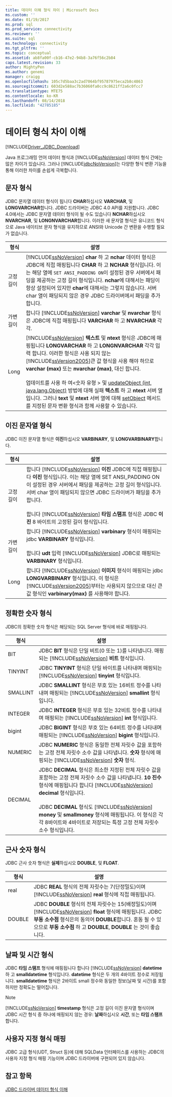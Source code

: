 ```yaml
---
title: 데이터 이해 형식 차이 | Microsoft Docs
ms.custom: ''
ms.date: 01/19/2017
ms.prod: sql
ms.prod_service: connectivity
ms.reviewer: ''
ms.suite: sql
ms.technology: connectivity
ms.tgt_pltfrm: ''
ms.topic: conceptual
ms.assetid: ab8fa00f-cb16-47e2-94b8-3a76f56c2b84
caps.latest.revision: 33
author: MightyPen
ms.author: genemi
manager: craigg
ms.openlocfilehash: 105c7d5baa3c2ad7064bf95787975eca2b8c4863
ms.sourcegitcommit: 603d2e588ac7b36060fa0cc9c8621ff2a6c0fcc7
ms.translationtype: MTE75
ms.contentlocale: ko-KR
ms.lasthandoff: 08/14/2018
ms.locfileid: "42785185"
---
```

# <a name="understanding-data-type-differences"></a>데이터 형식 차이 이해

[!INCLUDE[Driver_JDBC_Download](../../includes/driver_jdbc_download.md)]

Java 프로그래밍 언어 데이터 형식과 [!INCLUDE[ssNoVersion](../../includes/ssnoversion-md.md)] 데이터 형식 간에는 많은 차이가 있습니다. 그러나 [!INCLUDE[jdbcNoVersion](../../includes/jdbcnoversion_md.md)]는 다양한 형식 변환 기능을 통해 이러한 차이를 손쉽게 극복합니다.  

## <a name="character-types"></a>문자 형식

JDBC 문자열 데이터 형식이 됩니다 **CHAR**하십시오 **VARCHAR**, 및 **LONGVARCHAR**합니다. JDBC 드라이버는 JDBC 4.0 API를 지원합니다. JDBC 4.0에서는 JDBC 문자열 데이터 형식이 될 수도 있습니다 **NCHAR**하십시오 **NVARCHAR**, 및 **LONGNVARCHAR**합니다. 이러한 새 문자열 형식은 유니코드 형식으로 Java 네이티브 문자 형식을 유지하므로 ANSI와 Unicode 간 변환을 수행할 필요가 없습니다.  
  
| 형식            | 설명                                                                                                                                                                                                                                                                                                                                                                                                                                                                                                                                                                                                                                                                                                                                                                                                                |
| --------------- | -------------------------------------------------------------------------------------------------------------------------------------------------------------------------------------------------------------------------------------------------------------------------------------------------------------------------------------------------------------------------------------------------------------------------------------------------------------------------------------------------------------------------------------------------------------------------------------------------------------------------------------------------------------------------------------------------------------------------------------------------------------------------------------------------------------------------- |
| 고정 길이    | [!INCLUDE[ssNoVersion](../../includes/ssnoversion-md.md)] **char** 하 고 **nchar** 데이터 형식은 JDBC에 직접 매핑됩니다 **CHAR** 하 고 **NCHAR** 형식입니다. 이는 해당 열에 `SET ANSI_PADDING ON`이 설정된 경우 서버에서 패딩을 제공하는 고정 길이 형식입니다. **nchar**에 대해서는 패딩이 항상 설정되어 있지만 **char**에 대해서는 그렇지 않습니다. 서버 char 열이 패딩되지 않은 경우 JDBC 드라이버에서 패딩을 추가합니다.                                                                                                                                                                                                                                                                                                                                                                                      |
| 가변 길이 | 합니다 [!INCLUDE[ssNoVersion](../../includes/ssnoversion-md.md)] **varchar** 및 **nvarchar** 형식은 JDBC에 직접 매핑됩니다 **VARCHAR** 하 고 **NVARCHAR** 각각.                                                                                                                                                                                                                                                                                                                                                                                                                                                                                                                                                                                                                                                 |
| Long            | [!INCLUDE[ssNoVersion](../../includes/ssnoversion-md.md)] **텍스트** 및 **ntext** 형식은 JDBC에 매핑됩니다 **LONGVARCHAR** 하 고 **LONGNVARCHAR** 각각 입력 합니다. 이러한 형식은 사용 되지 않는 [!INCLUDE[ssVersion2005](../../includes/ssversion2005-md.md)]큰 값 형식을 사용 해야 하므로 **varchar (max)** 또는 **nvarchar (max)**, 대신 합니다.<br /><br /> 업데이트를 사용 하 여\<숫자 유형 > 및 [updateObject (int, java.lang.Object)](../../connect/jdbc/reference/updateobject-method-int-java-lang-object.md) 방법에 대해 실패 **텍스트** 하 고 **ntext** 서버 열입니다. 그러나 **text** 및 **ntext** 서버 열에 대해 [setObject](../../connect/jdbc/reference/setobject-method-sqlserverpreparedstatement.md) 메서드를 지정된 문자 변환 형식과 함께 사용할 수 있습니다. |
  
## <a name="binary-string-types"></a>이진 문자열 형식

JDBC 이진 문자열 형식은 **이진**하십시오 **VARBINARY**, 및 **LONGVARBINARY**합니다.  
  
| 형식            | 설명                                                                                                                                                                                                                                                                                                                                                                                                                                                                          |
| --------------- | ------------------------------------------------------------------------------------------------------------------------------------------------------------------------------------------------------------------------------------------------------------------------------------------------------------------------------------------------------------------------------------------------------------------------------------------------------------------------------------ |
| 고정 길이    | 합니다 [!INCLUDE[ssNoVersion](../../includes/ssnoversion-md.md)] **이진** JDBC에 직접 매핑됩니다 **이진** 형식입니다. 이는 해당 열에 SET ANSI_PADDING ON이 설정된 경우 서버에서 패딩을 제공하는 고정 길이 형식입니다. 서버 char 열이 패딩되지 않으면 JDBC 드라이버가 패딩을 추가합니다.<br /><br /> 합니다 [!INCLUDE[ssNoVersion](../../includes/ssnoversion-md.md)] **타임 스탬프** 형식은 JDBC **이진** 8 바이트의 고정된 길이 형식입니다. |
| 가변 길이 | 합니다 [!INCLUDE[ssNoVersion](../../includes/ssnoversion-md.md)] **varbinary** 형식이 매핑되는 jdbc **VARBINARY** 형식입니다.<br /><br /> 합니다 **udt** 입력 [!INCLUDE[ssNoVersion](../../includes/ssnoversion-md.md)] JDBC로 매핑되는 **VARBINARY** 형식입니다.                                                                                                                                                                                                                                 |
| Long            | 합니다 [!INCLUDE[ssNoVersion](../../includes/ssnoversion-md.md)] **이미지** 형식이 매핑되는 jdbc **LONGVARBINARY** 형식입니다. 이 형식은 [!INCLUDE[ssVersion2005](../../includes/ssversion2005-md.md)]부터는 사용되지 않으므로 대신 큰 값 형식인 **varbinary(max)** 를 사용해야 합니다.                                                                                                                                                                                           |
  
## <a name="exact-numeric-types"></a>정확한 숫자 형식

JDBC의 정확한 숫자 형식은 해당되는 SQL Server 형식에 바로 매핑됩니다.  
  
| 형식     | 설명                                                                                                                                                                                                                                                                                                                                                                                                                                                                                   |
| -------- | --------------------------------------------------------------------------------------------------------------------------------------------------------------------------------------------------------------------------------------------------------------------------------------------------------------------------------------------------------------------------------------------------------------------------------------------------------------------------------------------- |
| BIT      | JDBC **BIT** 형식은 단일 비트(0 또는 1)를 나타냅니다. 매핑되는 [!INCLUDE[ssNoVersion](../../includes/ssnoversion-md.md)] **비트** 형식입니다.                                                                                                                                                                                                                                                                                                                                       |
| TINYINT  | JDBC **TINYINT** 형식은 단일 바이트를 나타내며 매핑되는 [!INCLUDE[ssNoVersion](../../includes/ssnoversion-md.md)] **tinyint** 형식입니다.                                                                                                                                                                                                                                                                                                                                                 |
| SMALLINT | JDBC **SMALLINT** 형식은 부호 있는 16비트 정수를 나타내며 매핑되는 [!INCLUDE[ssNoVersion](../../includes/ssnoversion-md.md)] **smallint** 형식입니다.                                                                                                                                                                                                                                                                                                                                     |
| INTEGER  | JDBC **INTEGER** 형식은 부호 있는 32비트 정수를 나타내며 매핑되는 [!INCLUDE[ssNoVersion](../../includes/ssnoversion-md.md)] **int** 형식입니다.                                                                                                                                                                                                                                                                                                                                           |
| bigint   | JDBC **BIGINT** 형식은 부호 있는 64비트 정수를 나타내며 매핑되는 [!INCLUDE[ssNoVersion](../../includes/ssnoversion-md.md)] **bigint** 형식입니다.                                                                                                                                                                                                                                                                                                                                         |
| NUMERIC  | JDBC **NUMERIC** 형식은 동일한 전체 자릿수 값을 포함하는 고정 전체 자릿수 소수 값을 나타냅니다. **숫자** 형식에 매핑되는 [!INCLUDE[ssNoVersion](../../includes/ssnoversion-md.md)] **숫자** 형식.                                                                                                                                                                                                                                                                   |
| DECIMAL  | JDBC **DECIMAL** 형식은 최소한 지정된 전체 자릿수 값을 포함하는 고정 전체 자릿수 소수 값을 나타냅니다. **10 진수** 형식에 매핑됩니다 합니다 [!INCLUDE[ssNoVersion](../../includes/ssnoversion-md.md)] **decimal** 형식입니다.<br /><br /> JDBC **DECIMAL** 형식도 [!INCLUDE[ssNoVersion](../../includes/ssnoversion-md.md)] **money** 및 **smallmoney** 형식에 매핑됩니다. 이 형식은 각각 8바이트와 4바이트로 저장되는 특정 고정 전체 자릿수 소수 형식입니다. |
  
## <a name="approximate-numeric-types"></a>근사 숫자 형식

JDBC 근사 숫자 형식은 **실제**하십시오 **DOUBLE**, 및 **FLOAT**.  
  
| 형식   | 설명                                                                                                                                                                                                                                                                                                   |
| ------ | ------------------------------------------------------------------------------------------------------------------------------------------------------------------------------------------------------------------------------------------------------------------------------------------------------------- |
| real   | JDBC **REAL** 형식의 전체 자릿수는 7(단정밀도)이며 [!INCLUDE[ssNoVersion](../../includes/ssnoversion-md.md)] **real** 형식에 직접 매핑됩니다.                                                                                                                                     |
| DOUBLE | JDBC **DOUBLE** 형식의 전체 자릿수는 15(배정밀도)이며 [!INCLUDE[ssNoVersion](../../includes/ssnoversion-md.md)] **float** 형식에 매핑됩니다. JDBC **부동 소수점** 형식은의 동의어 **DOUBLE**합니다. 혼동 될 수 있으므로 **부동 소수점** 하 고 **DOUBLE**, **DOUBLE** 는 것이 좋습니다. |
  
## <a name="datetime-types"></a>날짜 및 시간 형식

JDBC **타임 스탬프** 형식에 매핑됩니다 합니다 [!INCLUDE[ssNoVersion](../../includes/ssnoversion-md.md)] **datetime** 하 고 **smalldatetime** 형식입니다. **datetime** 형식은 두 개의 4바이트 정수로 저장됩니다. **smalldatetime** 형식은 2바이트 small 정수와 동일한 정보(날짜 및 시간)를 포함하지만 정확도는 떨어집니다.  
  
> [!NOTE]  
> [!INCLUDE[ssNoVersion](../../includes/ssnoversion-md.md)] **timestamp** 형식은 고정 길이 이진 문자열 형식이며 JDBC 시간 형식 중 하나에 매핑되지 않는 경우: **날짜**하십시오 **시간**, 또는 **타임 스탬프**합니다.  
  
## <a name="custom-type-mapping"></a>사용자 지정 형식 매핑

JDBC 고급 형식(UDT, Struct 등)에 대해 SQLData 인터페이스를 사용하는 JDBC의 사용자 지정 형식 매핑 기능이며 JDBC 드라이버에 구현되어 있지 않습니다.  
  
## <a name="see-also"></a>참고 항목

[JDBC 드라이버 데이터 형식 이해](../../connect/jdbc/understanding-the-jdbc-driver-data-types.md)  
